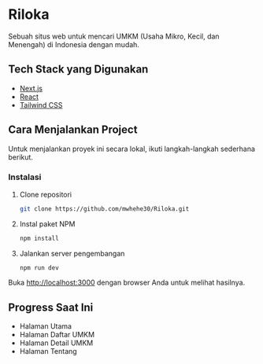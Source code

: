 # Riloka

Sebuah situs web untuk mencari UMKM (Usaha Mikro, Kecil, dan Menengah) di Indonesia dengan mudah.

## Tech Stack yang Digunakan

*   [Next.js](https://nextjs.org/)
*   [React](https://react.dev/)
*   [Tailwind CSS](https://tailwindcss.com/)

## Cara Menjalankan Project

Untuk menjalankan proyek ini secara lokal, ikuti langkah-langkah sederhana berikut.

### Instalasi

1.  Clone repositori
    ```sh
    git clone https://github.com/mwhehe30/Riloka.git
    ```
2.  Instal paket NPM
    ```sh
    npm install
    ```
3.  Jalankan server pengembangan
    ```sh
    npm run dev
    ```

Buka [http://localhost:3000](http://localhost:3000) dengan browser Anda untuk melihat hasilnya.

## Progress Saat Ini

*   Halaman Utama
*   Halaman Daftar UMKM
*   Halaman Detail UMKM
*   Halaman Tentang
